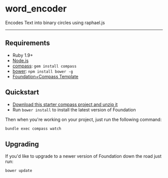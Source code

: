 # word_encoder  
Encodes Text into binary circles using raphael.js

---
## Requirements  
  * Ruby 1.9+
  * [Node.js](http://nodejs.org)
  * [compass](http://compass-style.org/): `gem install compass`
  * [bower](http://bower.io): `npm install bower -g`
  * [Foundation+Compass Template](https://github.com/zurb/foundation-compass-template/)

## Quickstart  
  * [Download this starter compass project and unzip it](https://github.com/zurb/foundation-compass-template/archive/master.zip)
  * Run `bower install` to install the latest version of Foundation
  
Then when you're working on your project, just run the following command:

```bash
bundle exec compass watch
```

## Upgrading  
If you'd like to upgrade to a newer version of Foundation down the road just run:

```bash
bower update
```
